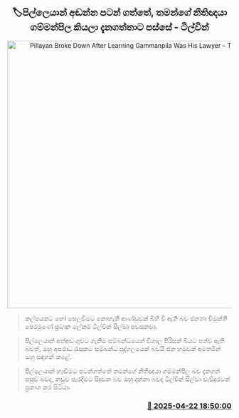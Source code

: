 <p align='center'><b><h2 align='center' title='Pillayan Broke Down After Learning Gammanpila Was His Lawyer – Tilvin Silva'>🏷පිල්ලෙයාන් අඬන්න පටන් ගත්තේ, තමන්ගේ නීතිඥයා ගම්මන්පිල කියලා දැනගත්තාට පස්සේ - ටිල්වින් </h2></b></p>
<p align='center'><img src='https://helakuru.sgp1.cdn.digitaloceanspaces.com/esana/images/lib/tilvin-silva-parliment.jpg' width='600' alt='Pillayan Broke Down After Learning Gammanpila Was His Lawyer – Tilvin Silva'></p>

> කල්පයකට හෝ සෙලවීමට නොහැකි ආණ්ඩුවක් බිහි වී ඇති බව ජනතා විමුක්ති පෙරමුණේ ප්‍රධාන ලේකම් ටිල්වින් සිල්වා පවසනවා.

> පිල්ලෙයාන් අත්අඩංගුවට ගැනීම සම්බන්ධයෙන් විශාල පිරිසක් බියට පත්ව ඇති බවත්, ඔහු අපරාධ රැසකට සම්බන්ධ පුද්ගලයෙක් බවයි ජන හමුවක් අමතමින් ඔහු සඳහන් කළේ.

> පිල්ලෙයාන් හැඬිමට පටන්ගත්තේ තමන්ගේ නීතීඥයා ගම්මන්පිල බව දැනගත් පසුව බවද, නඩුව පැරදීමට සිදුවන බව ඔහු දන්නා බවද ටිල්වින් සිල්වා වැඩිදුරටත් ප්‍රකාශ කර සිටියා.



<h3 align='right'><a href='https://www.helakuru.lk/esana/p/109423/'>📅 2025-04-22 18:50:00</a></h3>
